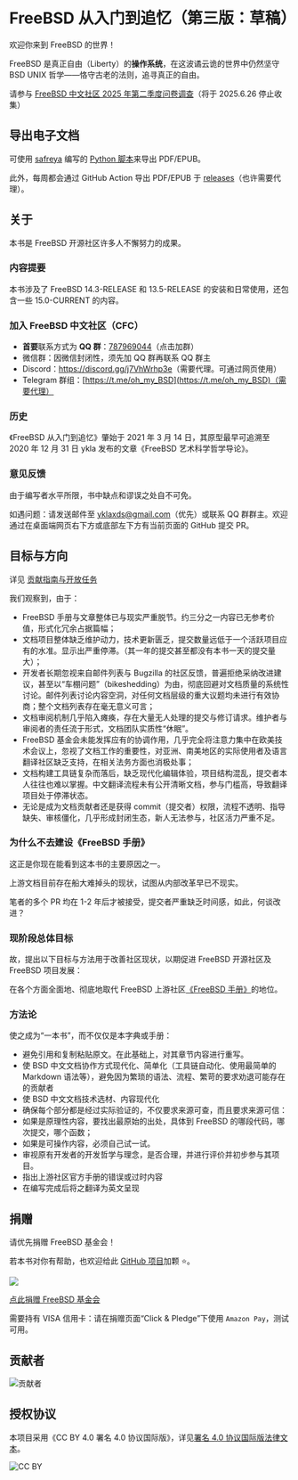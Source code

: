 # FreeBSD 从入门到追忆（第三版：草稿）

欢迎你来到 FreeBSD 的世界！

FreeBSD 是真正自由（Liberty）的**操作系统**，在这波谲云诡的世界中仍然坚守 BSD UNIX 哲学——恪守古老的法则，追寻真正的自由。

请参与 [FreeBSD 中文社区 2025 年第二季度问卷调查](https://www.wjx.cn/vm/ebuJRkf.aspx#)（将于 2025.6.26 停止收集）

## 导出电子文档

可使用 [safreya](https://github.com/safreya) 编写的 [Python 脚本](https://github.com/FreeBSD-Ask/gitbook-pdf-export)来导出 PDF/EPUB。

此外，每周都会通过 GitHub Action 导出 PDF/EPUB 于 [releases](https://github.com/FreeBSD-Ask/FreeBSD-Ask/releases)（也许需要代理）。

## 关于

本书是 FreeBSD 开源社区许多人不懈努力的成果。

### 内容提要

本书涉及了 FreeBSD 14.3-RELEASE 和 13.5-RELEASE 的安装和日常使用，还包含一些 15.0-CURRENT 的内容。

### 加入 FreeBSD 中文社区（CFC）

- **首要**联系方式为 **QQ 群**：[787969044](https://qm.qq.com/q/cX5mpJ36gg)（点击加群）
- 微信群：因微信封闭性，须先加 QQ 群再联系 QQ 群主
- Discord：<https://discord.gg/j7VhWrhp3e>（需要代理。可通过网页使用）
- Telegram 群组：[https://t.me/oh_my_BSD](https://t.me/oh_my_BSD)（需要代理）

### 历史

《FreeBSD 从入门到追忆》肇始于 2021 年 3 月 14 日，其原型最早可追溯至 2020 年 12 月 31 日 ykla 发布的文章《FreeBSD 艺术科学哲学导论》。

### 意见反馈

由于编写者水平所限，书中缺点和谬误之处自不可免。

如遇问题：请发送邮件至 [yklaxds@gmail.com](mailto:yklaxds@gmail.com)（优先）或联系 QQ 群群主。欢迎通过在桌面端网页右下方或底部左下方有当前页面的 GitHub 提交 PR。

## 目标与方向

详见 [贡献指南与开放任务](CONTRIBUTING.md)

我们观察到，由于：

- FreeBSD 手册与文章整体已与现实严重脱节。约三分之一内容已无参考价值，形式化冗余占据篇幅；
- 文档项目整体缺乏维护动力，技术更新匮乏，提交数量远低于一个活跃项目应有的水准。显示出严重停滞。（其一年的提交甚至都没有本书一天的提交量大）；
- 开发者长期忽视来自邮件列表与 Bugzilla 的社区反馈，普遍拒绝采纳改进建议，甚至以“车棚问题”（bikeshedding）为由，彻底回避对文档质量的系统性讨论。邮件列表讨论内容空洞，对任何文档层级的重大议题均未进行有效协商；整个文档列表存在毫无意义可言；
- 文档审阅机制几乎陷入瘫痪，存在大量无人处理的提交与修订请求。维护者与审阅者的责任流于形式，文档团队实质性“休眠”。
- FreeBSD 基金会未能发挥应有的协调作用，几乎完全将注意力集中在欧美技术会议上，忽视了文档工作的重要性，对亚洲、南美地区的实际使用者及语言翻译社区缺乏支持，在相关法务方面也消极处事；
- 文档构建工具链复杂而落后，缺乏现代化编辑体验，项目结构混乱，提交者本人往往也难以掌握。中文翻译流程未有公开清晰文档，参与门槛高，导致翻译项目处于停滞状态。
- 无论是成为文档贡献者还是获得 commit（提交者）权限，流程不透明、指导缺失、审核僵化，几乎形成封闭生态，新人无法参与，社区活力严重不足。

### 为什么不去建设《FreeBSD 手册》

这正是你现在能看到这本书的主要原因之一。

上游文档目前存在船大难掉头的现状，试图从内部改革早已不现实。

笔者的多个 PR 均在 1-2 年后才被接受，提交者严重缺乏时间感，如此，何谈改进？

### 现阶段总体目标

故，提出以下目标与方法用于改善社区现状，以期促进 FreeBSD 开源社区及 FreeBSD 项目发展：

在各个方面全面地、彻底地取代 FreeBSD 上游社区[《FreeBSD 手册》](https://docs.freebsd.org/en/books/handbook/)的地位。

### 方法论

使之成为“一本书”，而不仅仅是本字典或手册：

- 避免引用和复制粘贴原文。在此基础上，对其章节内容进行重写。
- 使 BSD 中文文档协作方式现代化、简单化（工具链自动化、使用最简单的 Markdown 语法等），避免因为繁琐的语法、流程、繁苛的要求劝退可能存在的贡献者
- 使 BSD 中文文档技术选材、内容现代化
- 确保每个部分都是经过实际验证的，不仅要求来源可查，而且要求来源可信：
- 如果是原理性内容，要找出最原始的出处，具体到 FreeBSD 的哪段代码，哪次提交，哪个函数；
- 如果是可操作内容，必须自己试一试。
- 审视原有开发者的开发哲学与理念，是否合理，并进行评价并初步参与其项目。
- 指出上游社区官方手册的错误或过时内容
- 在编写完成后将之翻译为英文呈现

## 捐赠

请优先捐赠 FreeBSD 基金会！

若本书对你有帮助，也欢迎给此 [GitHub 项目](https://github.com/FreeBSD-Ask/FreeBSD-Ask)加颗 ⭐。

![](.gitbook/assets/proud_donor.png)

[点此捐赠 FreeBSD 基金会](https://freebsdfoundation.org/donate)

需要持有 VISA 信用卡：请在捐赠页面“Click & Pledge”下使用 `Amazon Pay`，测试可用。

## 贡献者

![贡献者](https://contrib.nn.ci/api?repo=FreeBSD-Ask/FreeBSD-Ask)

## 授权协议

本项目采用《CC BY 4.0 署名 4.0 协议国际版》，详见[署名 4.0 协议国际版法律文本](https://creativecommons.org/licenses/by/4.0/legalcode.zh-hans)。

![CC BY](.gitbook/assets/by.png)
